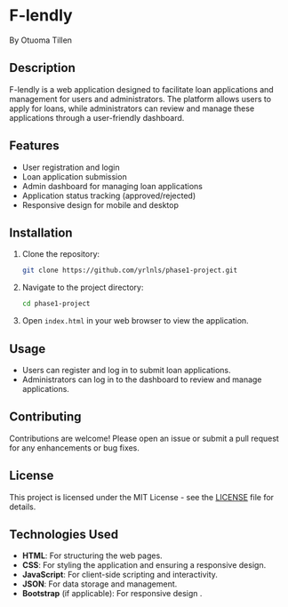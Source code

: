 # F-lendly
By Otuoma Tillen

## Description
F-lendly is a web application designed to facilitate loan applications and management for users and administrators. The platform allows users to apply for loans, while administrators can review and manage these applications through a user-friendly dashboard.

## Features
- User registration and login
- Loan application submission
- Admin dashboard for managing loan applications
- Application status tracking (approved/rejected)
- Responsive design for mobile and desktop

## Installation
1. Clone the repository:
   ```bash
   git clone https://github.com/yrlnls/phase1-project.git
   ```
2. Navigate to the project directory:
   ```bash
   cd phase1-project
   ```
3. Open `index.html` in your web browser to view the application.

## Usage
- Users can register and log in to submit loan applications.
- Administrators can log in to the dashboard to review and manage applications.

## Contributing
Contributions are welcome! Please open an issue or submit a pull request for any enhancements or bug fixes.

## License
This project is licensed under the MIT License - see the [LICENSE](LICENSE) file for details.

## Technologies Used
- **HTML**: For structuring the web pages.
- **CSS**: For styling the application and ensuring a responsive design.
- **JavaScript**: For client-side scripting and interactivity.
- **JSON**: For data storage and management.
- **Bootstrap** (if applicable): For responsive design .
